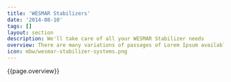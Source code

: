```yaml
---
title: 'WESMAR Stabilizers'
date: '2014-08-10'
tags: []
layout: section
description: We'll take care of all your WESMAR Stabilizer needs
overview: There are many variations of passages of Lorem Ipsum available, injected generators on the  embarrassing hidden in the middle all the dictionary of  randomised words which don’t look even slightly distracted by these distribution of letters, as opposed to using  Content here, content here making it look like readable English. Many desktop publishing packages and web page editors there many variation of passages of Lorem Ipsum available, but the majority have suffered alteration in some form, by injected humour or randomised words which don’t look even slightly believable. If you are anything embarrassing hidden in the middle of text.
icon: mbw/wesmar-stabilizer-systems.png
---
```


{{page.overview}}
